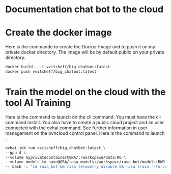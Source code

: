 # Documentation chat bot to the cloud

# Create the docker image

Here is the commande to create the Docker Image and to push it on my private docker directory. The image will be by default public on your private directory. 

```bash
docker build . -t vvitcheff/big_chatbot:latest
docker push vvitcheff/big_chatbot:latest
```

# Train the model on the cloud with the tool AI Training

Here is the command to launch on the cli command. You must have the cli command install. You also have to create a public cloud project and an user connected with the ovhai command. See further information in user management on the ovhcloud control panel. Here is the command to launch : 

```bash
ovhai job run vvitcheff/big_chatbot:latest \
--gpu 4 \
--volume myprivatecontainer@GRA/:/workspace/data:RO \
--volume models-to-save@GRA/rasa-models:/workspace/rasa_bot/models:RWD \
-- bash -c "cd rasa_bot && rasa telemetry disable && rasa train --force --fixed-model-name customer-model"
``` 
